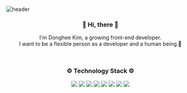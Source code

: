![header](https://capsule-render.vercel.app/api?type=wave&color=d4f3fc&height=300&section=header&text={%20dev%20:%20Donghee%20}&fontSize=90&fontColor=242626)
<h3 align="center"> 👋 Hi, there 👋 </h3>
<p align="center">
I'm Donghee Kim, a growing front-end developer.<br>
I want to be a flexible person as a developer and a human being.🌊
</p>
<br />
<h3 align="center"> ⚙ Technology Stack ⚙ </h3>

<p align="center">
<img src="https://img.shields.io/badge/HTML5-red?style=flat-square&logo=HTML5&logoColor=white" style="inline-block"/>
<img src="https://img.shields.io/badge/CSS3-blue?style=flat-square&logo=CSS3&logoColor=white" style="inline-block"/>
<img src="https://img.shields.io/badge/JAVASCRIPT-yellow?style=flat-square&logo=Javascript&logoColor=white" style="inline-block"/>
<img src="https://img.shields.io/badge/REACT-blue?style=flat-square&logo=React&logoColor=white"/>
<img src="https://img.shields.io/badge/Sass-pink?style=flat-square&logo=Sass&logoColor=white"/>
<img src="https://img.shields.io/badge/styled--components-pink?style=flat-square&logo=styled-components&logoColor=white"/>
<img src="https://img.shields.io/badge/Git-black?style=flat-square&logo=Git&logoColor=white"/> 
<img src="https://img.shields.io/badge/AWS-orange?style=flat-square&logo=Amazon AWS&logoColor=white"/> 
</p>


